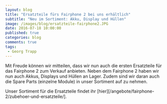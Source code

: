 ```yaml
---
layout: blog
title: "Ersatzteile fürs Fairphone 2 bei uns erhältlich"
subtitle: "Neu im Sortiment: Akku, Display und Hüllen"
image: /images/blog/ersatzteile-fairphone2.JPG
date: 2016-07-18 10:00:00
published: true
categories: blog
comments: true
tags:
 - Georg Trapp
---
```


Mit Freude können wir mitteilen, dass wir nun auch die ersten Ersatzteile für das Fairphone 2 zum Verkauf anbieten. Neben dem Fairphone 2 haben wir nun auch Akkus, Displays und Hüllen an Lager. Zudem sind wir daran auch die Spare Parts (einzelne Module) in unser Sortiment auf zu nehmen. 

Unser Sortiment für die Ersatzteile findet ihr [hier][/angebote/fairphone-2/zubehoer-und-ersatzteile/]. 